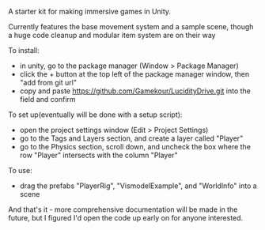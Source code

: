 A starter kit for making immersive games in Unity.

Currently features the base movement system and a sample scene, though a huge code cleanup and modular item system are on their way

To install:
- in unity, go to the package manager (Window > Package Manager)
- click the + button at the top left of the package manager window, then "add from git url"
- copy and paste https://github.com/Gamekour/LucidityDrive.git into the field and confirm

To set up(eventually will be done with a setup script):
- open the project settings window (Edit > Project Settings)
- go to the Tags and Layers section, and create a layer called "Player"
- go to the Physics section, scroll down, and uncheck the box where the row "Player" intersects with the column "Player"

To use:
- drag the prefabs "PlayerRig", "VismodelExample", and "WorldInfo" into a scene

And that's it - more comprehensive documentation will be made in the future, but I figured I'd open the code up early on for anyone interested.
